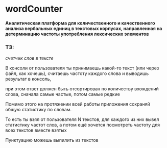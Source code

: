 # wordCounter
**Аналитическая платформа для количественного и качественного анализа вербальных единиц в текстовых корпусах, 
направленная на детерминацию частоты употребления лексических элементов**

### ТЗ:
*счетчик слов в тексте*

В консоли от пользователя ты принимаешь какой-то текст (или через файл, как хочешь), 
считаешь частоту каждого слова и выводишь результат в консоль, 

при этом ответ должен быть отсортирован по количеству вхождений слова, 
сначала самые частые, потом самые редкие

Помимо этого на протяжении всей работы приложения сохраняй общую статистику по словам. 

То есть ты взял от пользователя N текстов, для каждого из них вывел статистику частот слов, а потом ещё хочется посмотреть частоту для всех текстов вместе взятых

Пунктуацию можешь выпилить из текстов
